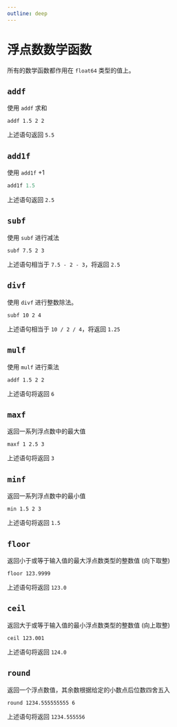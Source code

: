 ```yaml
---
outline: deep
---
```


# 浮点数数学函数

所有的数学函数都作用在 `float64` 类型的值上。

## `addf`

使用 `addf` 求和

```
addf 1.5 2 2
```

上述语句返回 `5.5`

## `add1f`

使用 `add1f` +1

```powershell
add1f 1.5
```

上述语句返回 `2.5`

## `subf`

使用 `subf` 进行减法

```
subf 7.5 2 3
```

上述语句相当于 `7.5 - 2 - 3`，将返回 `2.5`

## `divf`

使用 `divf` 进行整数除法。

```
subf 10 2 4
```

上述语句相当于 `10 / 2 / 4`，将返回 `1.25`

## `mulf`

使用 `mulf` 进行乘法

```
addf 1.5 2 2
```

上述语句将返回 `6`

## `maxf`

返回一系列浮点数中的最大值

```
maxf 1 2.5 3
```

上述语句将返回 `3`

## `minf`

返回一系列浮点数中的最小值

```
min 1.5 2 3
```

上述语句将返回 `1.5`

## `floor`

返回小于或等于输入值的最大浮点数类型的整数值 (向下取整)

```
floor 123.9999
```

上述语句将返回 `123.0`

## `ceil`

返回大于或等于输入值的最小浮点数类型的整数值 (向上取整)

```
ceil 123.001
```

上述语句将返回 `124.0`

## `round`

返回一个浮点数值，其余数根据给定的小数点后位数四舍五入

```
round 1234.555555555 6
```

上述语句将返回 `1234.555556`

